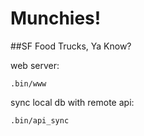 # Munchies!
##SF Food Trucks, Ya Know?

web server:
```
.bin/www
```

sync local db with remote api:
```
.bin/api_sync
```